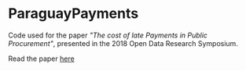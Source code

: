 # ParaguayPayments
Code used for the paper *"The cost of late Payments in Public Procurement"*, presented in the 2018 Open Data Research Symposium. 

Read the paper [here](https://drive.google.com/file/d/1-GFVoZrg7mIn5q2Q-3FDvxFaWhhMVrXs/view)
